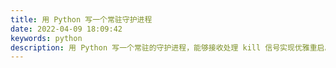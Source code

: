 ```yaml
---
title: 用 Python 写一个常驻守护进程
date: 2022-04-09 18:09:42
keywords: python
description: 用 Python 写一个常驻的守护进程，能够接收处理 kill 信号实现优雅重启。
---
```

